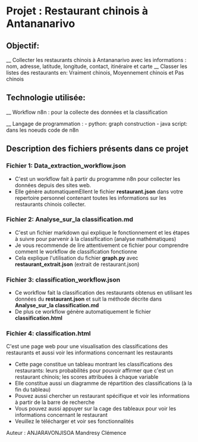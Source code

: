 # Projet : Restaurant chinois à Antananarivo

## Objectif:
__ Collecter les restaurants chinois à Antananarivo avec les informations : nom, adresse, latitude, longitude, contact, itinéraire et carte
__ Classer les listes des restaurants en: Vraiment chinois, Moyennement chinois et Pas chinois

## Technologie utilisée: 
__ Workflow n8n : pour la collecte des données et la classification

__ Langage de programmation : - python: graph construction
                              - java script: dans les noeuds code de n8n
## Description des fichiers présents dans ce projet

### Fichier 1: Data_extraction_workflow.json
- C'est un workflow fait à partir du programme n8n pour collecter les données depuis des sites web.
- Elle génère automatiquemEllent le fichier **restaurant.json** dans votre repertoire personnel contenant toutes les informations sur les restaurants chinois collecter.

### Fichier 2: Analyse_sur_la classification.md
- C'est un fichier markdown qui explique le fonctionnement et les étapes à suivre pour parvenir à la classification (analyse mathématiques)
- Je vous recommende de lire attentivement ce fichier pour comprendre comment le workflow de classification fonctionne 
- Cela explique l'utilisation du fichier **graph.py** avec **restaurant_extrait.json** (extrait de restaurant.json) 

### Fichier 3: classification_workflow.json
- Ce workflow fait la classification des restaurants obtenus en utilisant les données du **restaurant.json** et suit la méthode décrite dans **Analyse_sur_la classification.md**
- De plus ce workflow génère automatiquement le fichier **classification.html**

### Fichier 4: classification.html
 C'est une page web pour une visualisation des classifications des restaurants et aussi voir les informations concernant les restaurants

- Cette page constitue un tableau montrant les classifications des restaurants: leurs probabilités pour pouvoir affirmer que c'est un restaurant chinois; les scores attribuées à chaque variable
- Elle constitue aussi un diagramme de répartition des classifications (à la fin du tableau)
- Pouvez aussi chercher un restaurant spécifique et voir les informations à partir de la barre de recherche
- Vous pouvez aussi appuyer sur la cage des tableaux pour voir les informations concernant le restaurant
- Veuillez le télécharger et voir ses fonctionnalités

Auteur : ANJARAVONJISOA Mandresy Clémence
